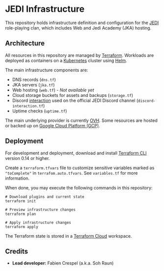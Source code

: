 # JEDI Infrastructure

This repository holds infrastructure definition and configuration for the [JEDI](https://www.jediholo.net) role-playing clan, which includes Web and Jedi Academy (JKA) hosting.

## Architecture

All resources in this repository are managed by [Terraform](https://www.terraform.io). Workloads are deployed as containers on a [Kubernetes](https://kubernetes.io) cluster using [Helm](https://helm.sh).

The main infrastructure components are:
- DNS records (`dns.tf`)
- JKA servers (`jka.tf`)
- Web hosting (`web.tf`) - *Not available yet*
- Cloud storage buckets for assets and backups (`storage.tf`)
- Discord [interaction](https://discord.com/developers/docs/interactions/slash-commands) used on the official JEDI Discord channel (`discord-interaction.tf`)
- Uptime checks (`uptime.tf`)

The main underlying provider is currently [OVH](https://www.ovh.com). Some resources are hosted or backed up on [Google Cloud Platform (GCP)](https://cloud.google.com).

## Deployment

For development and deployment, download and install [Terraform CLI](https://www.terraform.io/downloads.html) version 0.14 or higher.

Create a `terraform.tfvars` file to customize sensitive variables marked as `"toComplete"` in `terrafom.auto.tfvars`. See `variables.tf` for more information.

When done, you may execute the following commands in this repository:
```
# Download plugins and current state
terraform init

# Preview infrastructure changes
terraform plan

# Apply infrastructure changes
terraform apply
```

The Terraform state is stored in a [Terraform Cloud](https://app.terraform.io/app/jediholo/workspaces/jedi-infra) workspace.

## Credits

- **Lead developer:** Fabien Crespel (a.k.a. Soh Raun)
